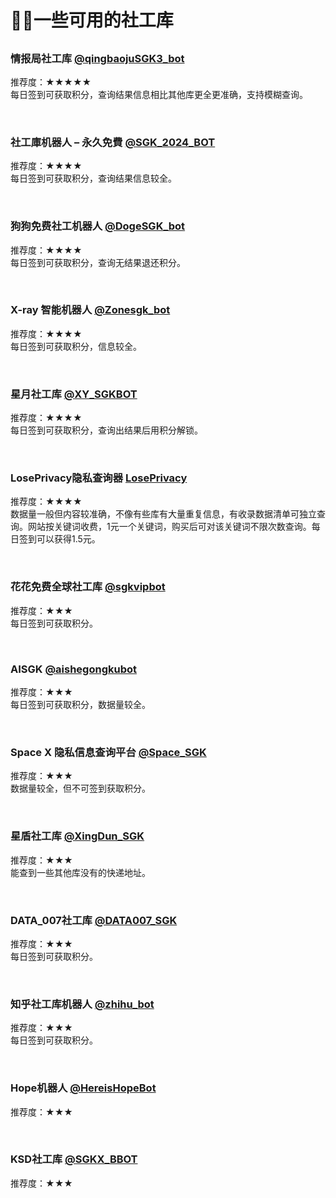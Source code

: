 ﻿# 🕵️‍♂️一些可用的社工库

##

### 情报局社工库 [@qingbaojuSGK3_bot](https://t.me/qingbaojuSGK3_bot?start=NTgzNzg1NTEy)

推荐度：★★★★★<br>
每日签到可获取积分，查询结果信息相比其他库更全更准确，支持模糊查询。

<br>

### 社工庫机器人 – 永久免費 [@SGK_2024_BOT](http://t.me/SGK_2024_BOT?start=juoc1ifai)

推荐度：★★★★<br>
每日签到可获取积分，查询结果信息较全。

<br>

### 狗狗免费社工机器人 [@DogeSGK_bot](https://t.me/DogeSGK_bot?start=583785512)

推荐度：★★★★<br>
每日签到可获取积分，查询无结果退还积分。

<br>

### X-ray 智能机器人 [@Zonesgk_bot](https://t.me/Zonesgk_bot?start=TZUYZTTPQ)

推荐度：★★★★<br>
每日签到可获取积分，信息较全。

<br>

### 星月社工库 [@XY_SGKBOT](https://t.me/XY_SGKBOT?start=583785512)

推荐度：★★★★<br>
每日签到可获取积分，查询出结果后用积分解锁。

<br>

### LosePrivacy隐私查询器 [LosePrivacy](https://loseprivacy.sbs?lp=NDMzNDM1)

推荐度：★★★★<br>
数据量一般但内容较准确，不像有些库有大量重复信息，有收录数据清单可独立查询。网站按关键词收费，1元一个关键词，购买后可对该关键词不限次数查询。每日签到可以获得1.5元。

<br>

### 花花免费全球社工库 [@sgkvipbot](https://t.me/sgkvipbot?start=vip_1206966)

推荐度：★★★<br>
每日签到可获取积分。

<br>

### AISGK [@aishegongkubot](https://t.me/aishegongkubot?start=AISGK_QZJLDFBP)

推荐度：★★★<br>
每日签到可获取积分，数据量较全。

<br>

### Space X 隐私信息查询平台 [@Space_SGK](https://t.me/SpaceSGK_bot?start=cGgfsuNtF7)

推荐度：★★★<br>
数据量较全，但不可签到获取积分。

<br>

### 星盾社工库 [@XingDun_SGK](https://t.me/XingDun2Bot?start=1gxMd0h)

推荐度：★★★<br>
能查到一些其他库没有的快递地址。

<br>

### DATA_007社工库 [@DATA007_SGK](https://t.me/DATA_007bot?start=o73XwC64wg)

推荐度：★★★<br>
每日签到可获取积分。

<br>

### 知乎社工库机器人 [@zhihu_bot](https://t.me/zhihu_bot?start=ZHIHU_RZICPQRJ)

推荐度：★★★<br>
每日签到可获取积分。

<br>

### Hope机器人 [@HereisHopeBot](https://t.me/HereisHopeBot?start=583785512)


推荐度：★★★<br>


<br> 

### KSD社工库 [@SGKX_BBOT](https://t.me/SGKX_BBOT?start=qr4mnWQdL2Wx)


推荐度：★★★<br>

<br> 
